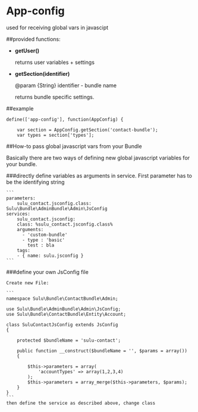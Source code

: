 # App-config

used for receiving global vars in javascipt

##provided functions:
	
* **getUser()**

 	returns user variables + settings
 	
* **getSection(identifier)**

	@param {String} identifier - bundle name
	
	returns bundle specific settings. 
	
	
##example

```
define(['app-config'], function(AppConfig) {

	var section = AppConfig.getSection('contact-bundle');
	var types = section['types'];

```
	
##How-to pass global javascript vars from your Bundle

Basically there are two ways of defining new global javascript variables for your bundle. 

###directly define variables as arguments in service. First parameter has to be the identifying string

	```
	parameters:
		sulu_contact.jsconfig.class: Sulu\Bundle\AdminBundle\Admin\JsConfig
	services:
 	    sulu_contact.jsconfig:
        class: %sulu_contact.jsconfig.class%
        arguments:
          - 'custom-bundle'
          - type : 'basic'
            test : bla
        tags:
        - { name: sulu.jsconfig }
	```
        
###define your own JsConfig file

	Create new File:   
	  
	```   
	namespace Sulu\Bundle\ContactBundle\Admin;

	use Sulu\Bundle\AdminBundle\Admin\JsConfig;
	use Sulu\Bundle\ContactBundle\Entity\Account;

	class SuluContactJsConfig extends JsConfig
	{

    	protected $bundleName = 'sulu-contact';

   		public function __construct($bundleName = '', $params = array())
    	{

        	$this->parameters = array(
            	'accountTypes' => array(1,2,3,4)
			);
        	$this->parameters = array_merge($this->parameters, $params);
    	}
	}
	```
	then define the service as described above, change class
